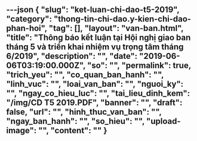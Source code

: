 ---json
{
    "slug": "ket-luan-chi-dao-t5-2019",
    "category": "thong-tin-chi-dao.y-kien-chi-dao-phan-hoi",
    "tag": [],
    "layout": "van-ban.html",
    "title": "Thông báo kết luận tại Hội nghị giao ban tháng 5 và triển khai nhiệm vụ trọng tâm tháng 6/2019",
    "description": "",
    "date": "2019-06-06T03:19:00.000Z",
    "so": "",
    "permalink": true,
    "trich_yeu": "",
    "co_quan_ban_hanh": "",
    "linh_vuc": "",
    "loai_van_ban": "",
    "nguoi_ky": "",
    "ngay_co_hieu_luc": "",
    "tai_lieu_dinh_kem": "/img/CD T5 2019.PDF",
    "banner": "",
    "draft": false,
    "url": "",
    "hinh_thuc_van_ban": "",
    "ngay_ban_hanh": "",
    "so_hieu": "",
    "upload-image": "",
    "__content__": ""
}
---
